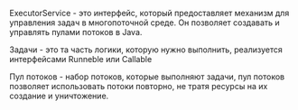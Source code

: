 ExecutorService - это интерфейс, который предоставляет механизм для управления задач в многопоточной среде. Он позволяет создавать и управлять пулами потоков в Java.

Задачи - это та часть логики, которую нужно выполнить, реализуется интерфейсами Runneble или Callable

Пул потоков - набор потоков, которые выполняют задачи, пул потоков позволяет использовать потоки повторно, не тратя ресурсы на их создание и уничтожение.  
